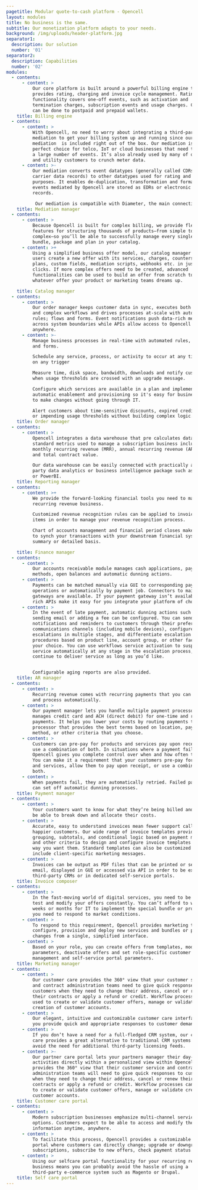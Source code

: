 ```yaml
---
pagetitle: Modular quote-to-cash platform - Opencell
layout: modules
title: No business is the same.
subtitle: Our monetization platform adapts to your needs.
background: /img/uploads/header-platform.jpg
separator1:
  description: Our solution
  number: '01'
separator2:
  description: Capabilities
  number: '02'
modules:
  - contents:
      - content: >
          Our core platform is built around a powerful billing engine that
          provides rating, charging and invoice cycle management. Rating
          functionality covers one-off events, such as activation and
          termination charges, subscription events and usage charges. Charging
          can be done to postpaid and prepaid wallets.
    title: Billing engine
  - contents:
      - content: >
          With Opencell, no need to worry about integrating a third-party
          mediation to get your billing system up and running since our
          mediation  is included right out of the box. Our mediation is  a
          perfect choice for telco, IoT or cloud businesses that need to crunch
          a large number of events. It’s also already used by many of our energy
          and utility customers to crunch meter data. 
      - content: >-
          Our mediation converts event datatypes (generally called CDRs or
          carrier data records) to other datatypes used for rating and billing
          purposes. It enables de-duplication, transformation and formating. CDR
          events mediated by Opencell are stored as EDRs or electronic data
          records. 

           Our mediation is compatible with Diameter, the main connectivity protocol used in telco operator networks. It has undergone strenuous testing and has the power to process hundreds of record entries per second.
    title: Mediation manager
  - contents:
      - content: >
          Because Opencell is built for complex billing, we provide flexible
          features for structuring thousands of products—from simple to
          complex—so you’ll be able to successfully manage every single product,
          bundle, package and plan in your catalog.
      - content: >+
          Using a simplified business offer model, our catalog manager lets
          users create a new offer with its services, charges, counters, price
          plans, custom fields, mediation scripts, webhooks etc. in just a few
          clicks. If more complex offers need to be created, advanced
          functionalities can be used to build an offer from scratch to model
          whatever offer your product or marketing teams dreams up.

    title: Catalog manager
  - contents:
      - content: >
          Our order manager keeps customer data in sync, executes both simple
          and complex workflows and drives processes at-scale with automated
          rules; flows and forms. Event notifications push data-rich messages
          across system boundaries while APIs allow access to Opencell data from
          anywhere.
      - content: >-
          Manage business processes in real-time with automated rules, flows,
          and forms. 

          Schedule any service, process, or activity to occur at any time, based
          on any trigger

          Measure time, disk space, bandwidth, downloads and notify customers
          when usage thresholds are crossed with an upgrade message. 

          Configure which services are available in a plan and implement
          automatic enablement and provisioning so it's easy for business users
          to make changes without going through IT. 

          Alert customers about time-sensitive discounts, expired credit cards,
          or impending usage thresholds without building complex logic. 
    title: Order manager
  - contents:
      - content: >
          Opencell integrates a data warehouse that pre calculates data and
          standard metrics used to manage a subscription business including
          monthly recurring revenue (MRR), annual recurring revenue (ARR), churn
          and total contract value.

          Our data warehouse can be easily connected with practically any third
          party data analytics or business intelligence package such as Qlikview
          or PowerBI.
    title: Reporting manager
  - contents:
      - content: >+
          We provide the forward-looking financial tools you need to manage your
          recurring revenue business. 

          Customized revenue recognition rules can be applied to invoice line
          items in order to manage your revenue recognition process. 

          Chart of accounts management and financial period closes make it easy
          to synch your transactions with your downstream financial systems on a
          summary or detailed basis.

    title: Finance manager
  - contents:
      - content: >
          Our accounts receivable module manages cash applications, payment
          methods, open balances and automatic dunning actions.
      - content: >
          Payments can be matched manually via GUI to corresponding payments
          operations or automatically by payment job. Connectors to main payment
          gateways are available. If your payment gateway isn’t available, our
          rich APIs make it easy for you integrate your platform of choice.
      - content: >
          In the event of late payment, automatic dunning actions such as
          sending email or adding a fee can be configured. You can send
          notifications and reminders to customers through their preferred
          communications channels (including mobile devices), configure
          escalations in multiple stages, and differentiate escalation
          procedures based on product line, account group, or other factors of
          your choice. You can use workflows service activation to suspend
          service automatically at any stage in the escalation process, or
          continue to deliver service as long as you’d like.


          Configurable aging reports are also provided.
    title: AR manager
  - contents:
      - content: >
          Recurring revenue comes with recurring payments that you can schedule
          and process automatically.
      - content: >
          Our payment manager lets you handle multiple payment processors. It
          manages credit card and ACH (direct debit) for one-time and recurring
          payments. It helps you lower your costs by routing payments to the
          processor that provides the best terms based on location, payment
          method, or other criteria that you choose.
      - content: >
          Customers can pre-pay for products and services pay upon receipt, or
          use a combination of both. In situations where a payment fails,
          Opencell gives you complete control over when and how often to retry.
          You can make it a requirement that your customers pre-pay for products
          and services, allow them to pay upon receipt, or use a combination of
          both.
      - content: >
          When payments fail, they are automatically retried. Failed payments
          can set off automatic dunning processes.
    title: Payment manager
  - contents:
      - content: >
          Your customers want to know for what they’re being billed and want to
          be able to break down and allocate their costs.
      - content: >
          Accurate, easy to understand invoices mean fewer support calls and
          happier customers. Our wide range of invoice templates provide
          grouping, subtotals, and conditional logic based on payment methods
          and other criteria to design and configure invoice templates just the
          way you want them. Standard templates can also be customized to
          include client-specific marketing messages.
      - content: >
          Invoices can be output as PDF files that can be printed or sent by
          email, displayed in GUI or accessed via API in order to be exposed in
          third-party CRMs or in dedicated self-service portals.
    title: Invoice composer
  - contents:
      - content: >
          In the fast-moving world of digital services, you need to be able to
          test and modify your offers constantly. You can’t afford to wait for
          weeks or months for IT to implement the special bundle or promotion
          you need to respond to market conditions.
      - content: >
          To respond to this requirement, Opencell provides marketing teams
          configure, provision and deploy new services and bundles or price
          changes from a single, simplified interface.
      - content: >
          Based on your role, you can create offers from templates, modify offer
          parameters, deactivate offers and set role-specific customer care
          management and self-service portal parameters.
    title: Marketing manager
  - contents:
      - content: >
          Our customer care provides the 360° view that your customer service
          and contract administration teams need to give quick responses to
          customers when they need to change their address, cancel or renew
          their contracts or apply a refund or credit. Workflow processes can be
          used to create or validate customer offers, manage or validate
          creation of customer accounts.
      - content: >
          Our elegant, intuitive and customizable customer care interface lets
          you provide quick and appropriate responses to customer demands.
      - content: >
          If you don’t have a need for a full-fledged CRM system, our customer
          care provides a great alternative to traditional CRM systems and can
          avoid the need for additional third-party licensing feeds.
      - content: >-
          Our partner care portal lets your partners manager their day-to-day
          activities directly within a personalized view within Opencell. It
          provides the 360° view that their customer service and contract
          administration teams will need to give quick responses to customers
          when they need to change their address, cancel or renew their
          contracts or apply a refund or credit. Workflow processes can be used
          to create or validate customer offers, manage or validate creation of
          customer accounts.
    title: Customer care portal
  - contents:
      - content: >
          Modern subscription businesses emphasize multi-channel service
          options. Customers expect to be able to access and modify their
          information anytime, anywhere.
      - content: >
          To facilitate this process, Opencell provides a customizable selfcare
          portal where customers can directly change; upgrade or downgrade
          subscriptions, subscribe to new offers, check payment status etc.
      - content: >
          Using our selfcare portal functionality for your recurring revenue
          business means you can probably avoid the hassle of using a
          third-party e-commerce system such as Magento or Drupal.
    title: Self care portal
---
```


